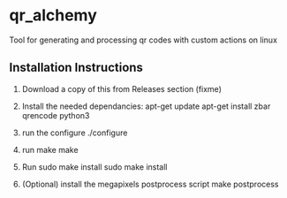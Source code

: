 # qr_alchemy
Tool for generating and processing qr codes with custom actions on linux

## Installation Instructions
 1. Download a copy of this from Releases section (fixme)

 2. Install the needed dependancies:
apt-get update
apt-get install zbar qrencode python3

 3. run the configure
./configure

 4. run make
make

 5. Run sudo make install
sudo make install

 6. (Optional) install the megapixels postprocess script
make postprocess
